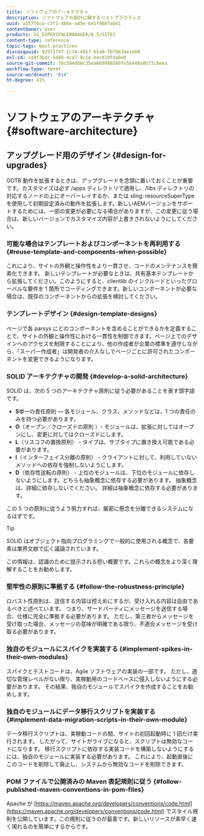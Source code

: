 ```yaml
---
title: ソフトウェアのアーキテクチャ
description: ソフトウェアの設計に関するベストプラクティス
uuid: a557f6ca-c3f1-486e-a45e-6e1f986fab41
contentOwner: User
products: SG_EXPERIENCEMANAGER/6.5/SITES
content-type: reference
topic-tags: best-practices
discoiquuid: 92971747-1c74-4917-b5a0-7b79b3ae1e68
exl-id: cd4f3b4c-5488-4ca7-9c1e-b4c819fda8e8
source-git-commit: 78c584db8c35ea809048580fe5b440a0b73c8eea
workflow-type: tm+mt
source-wordcount: '614'
ht-degree: 41%

---
```


# ソフトウェアのアーキテクチャ{#software-architecture}

## アップグレード用のデザイン {#design-for-upgrades}

OOTB 動作を拡張するときは、アップグレードを念頭に置いておくことが重要です。カスタマイズは必ず /apps ディレクトリで適用し、/libs ディレクトリの対応するノードの上にオーバーレイするか、または sling: resourceSuperType を使用して初期設定済みの動作を拡張します。新しいAEMバージョンをサポートするためには、一部の変更が必要になる場合がありますが、この変更に従う場合は、新しいバージョンでカスタマイズ内容が上書きされないようにしてください。

### 可能な場合はテンプレートおよびコンポーネントを再利用する {#reuse-template-and-components-when-possible}

これにより、サイトの外観と操作性をより一貫させ、コードのメンテナンスを簡素化できます。 新しいテンプレートが必要なときは、共有基本テンプレートから拡張してください。このようにすると、clientlib のインクルードといったグローバルな要件を 1 箇所でコーディングできます。新しいコンポーネントが必要な場合は、既存のコンポーネントからの拡張を検討してください。

### テンプレートデザイン {#design-template-designs}

ページで各 parsys にどのコンポーネントを含めることができるかを定義することで、サイトの外観と操作性における一貫性を制御できます。ページ上でのデザインへのアクセスを制限することにより、他の作成者が企業の標準を遵守しながら、「スーパー作成者」は開発者の介入なしでページごとに許可されたコンポーネントを変更できるようになります。

### SOLID アーキテクチャの開発 {#develop-a-solid-architecture}

SOLID は、次の 5 つのアーキテクチャ原則に従う必要があることを表す頭字語です。

* **S**&#x200B;単一の責任原則 — 各モジュール、クラス、メソッドなどは、1 つの責任のみを持つ必要があります。
* **O**（オープン／クローズドの原則 ）- モジュールは、拡張に対してはオープンにし、変更に対してはクローズドにします。
* **L**（リスコフの置換原則） - タイプは、サブタイプに置き換え可能である必要があります。
* **I**（インターフェイス分離の原則） - クライアントに対して、利用していないメソッドへの依存を強制しないようにします。
* **D**（依存性逆転の原則） - 上位のモジュールは、下位のモジュールに依存しないようにします。どちらも抽象概念に依存する必要があります。 抽象概念は、詳細に依存しないでください。 詳細は抽象概念に依存する必要があります。

この 5 つの原則に従うよう努力すれば、厳密に懸念を分離できるシステムになるはずです。

>[!TIP]
>
>SOLID はオブジェクト指向プログラミングで一般的に使用される概念で、各要素は業界文献で広く議論されています。
>
>この情報は、認識のために提示される短い概要です。これらの概念をより深く理解することをお勧めします。

### 堅牢性の原則に準拠する {#follow-the-robustness-principle}

ロバスト性原則は、送信する内容は控えめにするが、受け入れる内容は自由であるべきと述べています。 つまり、サードパーティにメッセージを送信する場合、仕様に完全に準拠する必要があります。 ただし、第三者からメッセージを受け取った場合、メッセージの意味が明確である限り、不適合メッセージを受け取る必要があります。

### 独自のモジュールにスパイクを実装する {#implement-spikes-in-their-own-modules}

スパイクとテストコードは、Agile ソフトウェアの実装の一部です。 ただし、適切な管理レベルがない限り、実稼動用のコードベースに侵入しないようにする必要があります。 その結果、独自のモジュールでスパイクを作成することをお勧めします。

### 独自のモジュールにデータ移行スクリプトを実装する {#implement-data-migration-scripts-in-their-own-module}

データ移行スクリプトは、実稼動コードの間、サイトの初回起動時に 1 回だけ実行されます。 したがって、サイトがライブになると、スクリプトは無効なコードになります。 移行スクリプトに依存する実装コードを構築しないようにするには、独自のモジュールに実装する必要があります。 これにより、起動直後にこのコードを削除して廃止し、システムから無効なコードを削除できます。

### POM ファイルで公開済みの Maven 表記規則に従う {#follow-published-maven-conventions-in-pom-files}

Apache が [https://maven.apache.org/developers/conventions/code.html](https://maven.apache.org/developers/conventions/code.html) でスタイル規則を公開しています。この規則に従うのが最善です。新しいリソースが素早く速く現れるのを簡単にするからです。

